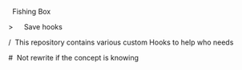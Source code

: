&nbsp;  Fishing Box

\>&nbsp;&emsp;    Save hooks

/&nbsp;    This repository contains various custom Hooks to help who needs

\#&nbsp;    Not rewrite if the concept is knowing
